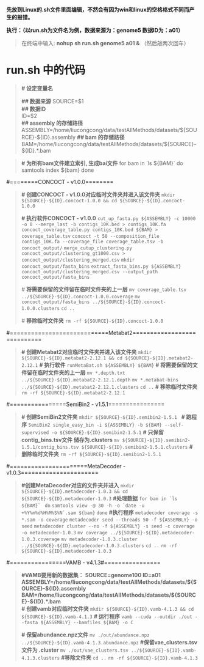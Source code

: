 **先放到Linux的.sh文件里面编辑，不然会有因为win和linux的空格格式不同而产生的报错。**

**执行：（以run.sh为文件名为例，数据来源为：genome5 数据ID为：a01）**
>在终端中输入:
>**nohup sh run.sh genome5 a01  &**
（然后敲两次回车）

# run.sh 中的代码

>**\# 设定变量名**
>
>**\## 数据来源** 
SOURCE=\$1      
**\## 数据ID**    
>ID=\$2   
**\## assembly 的存储路径**       
> ASSEMBLY=/home/liucongcong/data/testAllMethods/datasets/\${SOURCE}-\${ID}.assembly
>**\## bam 的存储路径**
>BAM=/home/liucongcong/data/testAllMethods/datasets/\${SOURCE}-\${ID}.*.bam

>**\# 为所有bam文件建立索引, 生成bai文件**
>for bam in \`ls ${BAM}`
>do
samtools index \${bam}
>done

#========CONCOCT - v1.0.0========
>**\# 创建CONCOCT - v1.0.0对应临时文件夹并进入该文件夹**
`mkdir ${SOURCE}-${ID}.concoct-1.0.0 && cd ${SOURCE}-${ID}.concoct-1.0.0`
>
>**\# 执行软件CONCOCT - v1.0.0**
`cut_up_fasta.py ${ASSEMBLY} -c 10000 -o 0 --merge_last -b contigs_10K.bed > contigs_10K.fa`
`concoct_coverage_table.py contigs_10K.bed ${BAM} > coverage_table.tsv`
`concoct -t 50 --composition_file contigs_10K.fa --coverage_file coverage_table.tsv -b concoct_output/`
`merge_cutup_clustering.py concoct_output/clustering_gt1000.csv > concoct_output/clustering_merged.csv`
`mkdir concoct_output/fasta_bins`
`extract_fasta_bins.py ${ASSEMBLY} concoct_output/clustering_merged.csv --output_path concoct_output/fasta_bins`
>
>\# **将需要保留的文件留在临时文件夹的上一层**
> `mv coverage_table.tsv ../${SOURCE}-${ID}.concoct-1.0.0.coverage`
`mv concoct_output/fasta_bins ../${SOURCE}-${ID}.concoct-1.0.0.clusters`
`cd ..`
>
>\# **移除临时文件夹**
`rm -rf ${SOURCE}-${ID}.concoct-1.0.0`

#============================Metabat2============================
>**\# 创建Metabat2对应临时文件夹并进入该文件夹**
`mkdir ${SOURCE}-${ID}.metabat2-2.12.1 && cd ${SOURCE}-${ID}.metabat2-2.12.1`
**\# 执行软件**
`runMetaBat.sh ${ASSEMBLY} ${BAM}`
**\# 将需要保留的文件留在临时文件夹的上一层**
`mv *.depth.txt  ../${SOURCE}-${ID}.metabat2-2.12.1.depth`
`mv *.metabat-bins ../${SOURCE}-${ID}.metabat2-2.12.1.clusters`
`cd ..`
**\# 移除临时文件夹**
`rm -rf ${SOURCE}-${ID}.metabat2-2.12.1`

<!-- #======================SemiBin2-1.5.1============================
#==========(https://semibin.readthedocs.io/en/latest/usage/)====================
ASSEMBLY=/home/liucongcong/data/testAllMethods/datasets/${SOURCE}-${ID}.assembly
BAM=/home/liucongcong/data/testAllMethods/datasets/${SOURCE}-${ID}.*.bam
OUTPUT=${SOURCE}-${ID}.semibin2-1.5.1

#生成data.csv/data_split.csv
SemiBin2 generate_sequence_features_single -i ${ASSEMBLY} -b ${BAM} -o ${OUTPUT}
#SemiBin2 generate_cannot_links -i ${ASSEMBLY} -o ${OUTPUT} --taxonomy-annotation-tabl
#SemiBin2 generate_cannot_links -i ${ASSEMBLY} -o ${OUTPUT}

#生成model.h5cd
#SemiBin2 train --mode single -i ${ASSEMBLY} --data ${OUTPUT}/data.csv --data-split ${OUTPUT}/data_split.csv -c ${OUTPUT}/cannot/cannot.txt -o ${OUTPUT}
SemiBin2 train_self --data ${OUTPUT}/data.csv --data-split ${OUTPUT}/data_split.csv -o ${OUTPUT}

#生成Bin
SemiBin2 bin -i ${ASSEMBLY} --model ${OUTPUT}/model.h5 --data ${OUTPUT}/data.csv -o ${OUTPUT} -->

#================SemiBin2 - v1.5.1================
<!-- 临时变量存储地
SOURCE=genome5
ID=a01
ASSEMBLY=/home/liucongcong/data/testAllMethods/datasets/${SOURCE}-${ID}.assembly
BAM=/home/liucongcong/data/testAllMethods/datasets/${SOURCE}-${ID}.*.bam 
-->
>**\# 创建SemiBin2文件夹**
`mkdir ${SOURCE}-${ID}.semibin2-1.5.1 `
**\# 跑程序**
`SemiBin2 single_easy_bin -i ${ASSEMBLY} -b ${BAM} --self-supervised -o ${SOURCE}-${ID}.semibin2-1.5.1`
**\# 只保留contig_bins.tsv文件 储存为.clusters**
`mv ${SOURCE}-${ID}.semibin2-1.5.1/contig_bins.tsv ${SOURCE}-${ID}.semibin2-1.5.1.clusters`
**\# 删除临时文件夹**
`rm -rf ${SOURCE}-${ID}.semibin2-1.5.1`


#======================MetaDecoder - v1.0.3======================
>**\#创建MetaDecoder对应的文件夹并进入**
>`mkdir ${SOURCE}-${ID}.metadecoder-1.0.3 && cd ${SOURCE}-${ID}.metadecoder-1.0.3`
**\#处理数据**
``for bam in `ls ${BAM}` ``
`do`
``samtools view -@ 30 -h -o `date -u +%Y%m%d%H%M%S%N`.sam ${bam}``
`done`
**\#执行程序**
`metadecoder coverage -s *.sam -o coverage`
`metadecoder seed --threads 50 -f ${ASSEMBLY} -o seed`
`metadecoder cluster --no -f ${ASSEMBLY} -s seed -c coverage -o metadecoder-1.0.3`
`mv coverage ../${SOURCE}-${ID}.metadecoder-1.0.3.coverage`
`mv metadecoder-1.0.3.cluster ../${SOURCE}-${ID}.metadecoder-1.0.3.clusters`
`cd ..`
`rm -rf ${SOURCE}-${ID}.metadecoder-1.0.3`


#================VAMB - v4.1.3#================
<!-- 临时变量存储地
SOURCE=genome100
ID=a01
ASSEMBLY=/home/liucongcong/data/testAllMethods/datasets/${SOURCE}-${ID}.assembly
BAM=/home/liucongcong/data/testAllMethods/datasets/${SOURCE}-${ID}.*.bam 
-->
>**#VAMB要用新的数据集：**
>**SOURCE=genome100
ID=a01      
> ASSEMBLY=/home/liucongcong/data/testAllMethods/datasets/\${SOURCE}-\${ID}.assembly
>BAM=/home/liucongcong/data/testAllMethods/datasets/\${SOURCE}-\${ID}.*.bam**
\
**\# 创建vamb对应临时文件夹**
`mkdir ${SOURCE}-${ID}.vamb-4.1.3 && cd ${SOURCE}-${ID}.vamb-4.1.3`
**\# 运行程序**
`vamb --cuda --outdir ./out --fasta ${ASSEMBLY} --bamfiles ${BAM} -o C`
> <!-- **\# 保留abundance.npz文件，abundance.npz -> ${SOURCE}-${ID}.vamb-4.1.3.abundance.npz** 
> **/#保留vae_clusters.tsv文件，vae_clusters.tsv -> ${SOURCE}-${ID}.vamb-4.1.3.clusters**
> -->
>**\# 保留abundance.npz文件**
`mv ./out/abundance.npz ../${SOURCE}-${ID}.vamb-4.1.3.abundance.npz`
**\#保留vae_clusters.tsv文件为 .cluster**
`mv ./out/vae_clusters.tsv ../${SOURCE}-${ID}.vamb-4.1.3.clusters`
**\#移除文件夹**
`cd ..`
`rm -rf ${SOURCE}-${ID}.vamb-4.1.3`


